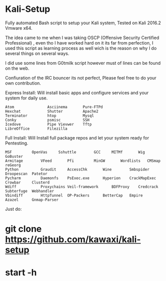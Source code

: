 # Kali-Setup
Fully automated Bash script to setup your Kali system, Tested on Kali 2016.2 Vmware x64.

The idea came to me when I was taking OSCP (Offensive Security Certified Professional)  , even tho I have worked hard on it its far from perfection, I used this script as learning process as well wich is the reason on why I do several things on several ways.

I did use some lines from G0tmilk script however must of lines can be found on the web.

Confiuration of the IRC bouncer its not perfect, Please feel free to do your own contribution.

Express Install: Will install basic apps and configure services and your system for daily use.

	Atom               Asciinema       Pure-FTPd
	Hexchat            Shutter         Apache2
	Terminator         htop            Mysql
	Conky              psmisc          SSH
	Icedove            Pipe Vievwer    Tftp
	LibreOffice        Filezilla


Full Install: Will Install full package repos and let your system ready for Pentesting.

	MSF			OpenVas		Sshuttle		GCC		MITMf		Wig		GoBuster
	Armitage		VFeed		Pfi			MinGW		Wordlists	CMSmap		reGeorg	
	Python			Graudit		AccessChk		Wine		Smbspider	Droopescan	Patetor
	Pycharm			Daemonfs	PsExec.exe		Hyperion	CrackMapExec	Crowbar		Clusterd
	Wdiff			Proxychains	Veil-framework		BDFProxy	Credcrack	Subterfuge	Webhandler
	Vbindiff		HttpTunnel	OP-Packers		BetterCap	Empire		Azazel		Gnmap-Parser
	


Just do: 

# git clone https://github.com/kawaxi/kali-setup

# start -h


